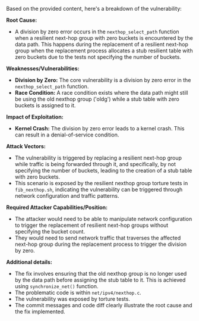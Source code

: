 Based on the provided content, here's a breakdown of the vulnerability:

**Root Cause:**
- A division by zero error occurs in the `nexthop_select_path` function when a resilient next-hop group with zero buckets is encountered by the data path. This happens during the replacement of a resilient next-hop group when the replacement process allocates a stub resilient table with zero buckets due to the tests not specifying the number of buckets.

**Weaknesses/Vulnerabilities:**
- **Division by Zero:** The core vulnerability is a division by zero error in the `nexthop_select_path` function.
- **Race Condition:** A race condition exists where the data path might still be using the old nexthop group ('oldg') while a stub table with zero buckets is assigned to it.

**Impact of Exploitation:**
- **Kernel Crash:** The division by zero error leads to a kernel crash. This can result in a denial-of-service condition.

**Attack Vectors:**
- The vulnerability is triggered by replacing a resilient next-hop group while traffic is being forwarded through it, and specifically, by not specifying the number of buckets, leading to the creation of a stub table with zero buckets.
- This scenario is exposed by the resilient nexthop group torture tests in `fib_nexthop.sh`, indicating the vulnerability can be triggered through network configuration and traffic patterns.

**Required Attacker Capabilities/Position:**
- The attacker would need to be able to manipulate network configuration to trigger the replacement of resilient next-hop groups without specifying the bucket count.
- They would need to send network traffic that traverses the affected next-hop group during the replacement process to trigger the division by zero.

**Additional details:**
- The fix involves ensuring that the old nexthop group is no longer used by the data path before assigning the stub table to it. This is achieved using `synchronize_net()` function.
- The problematic code is within `net/ipv4/nexthop.c`.
- The vulnerability was exposed by torture tests.
- The commit messages and code diff clearly illustrate the root cause and the fix implemented.